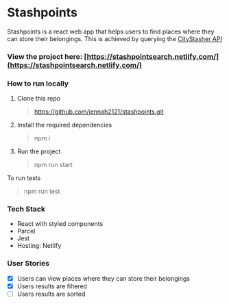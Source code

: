 # Stashpoints

Stashpoints is a react web app that helps users to find places where they can store their belongings. This is achieved by querying the [CityStasher API](https://shapelabs-uk.github.io/citystasher-api-docs/#introduction)

### **View the project here:** [https://stashpointsearch.netlify.com/](https://stashpointsearch.netlify.com/)

### How to run locally

1.  Clone this repo

    > https://github.com/jennah2121/stashpoints.git

2.  Install the required dependencies

    > npm i

3.  Run the project
    > npm run start

To run tests

> npm run test

### Tech Stack

- React with styled components
- Parcel
- Jest
- Hosting: Netlify

### User Stories

- [x] Users can view places where they can store their belongings
- [x] Users results are filtered
- [ ] Users results are sorted
